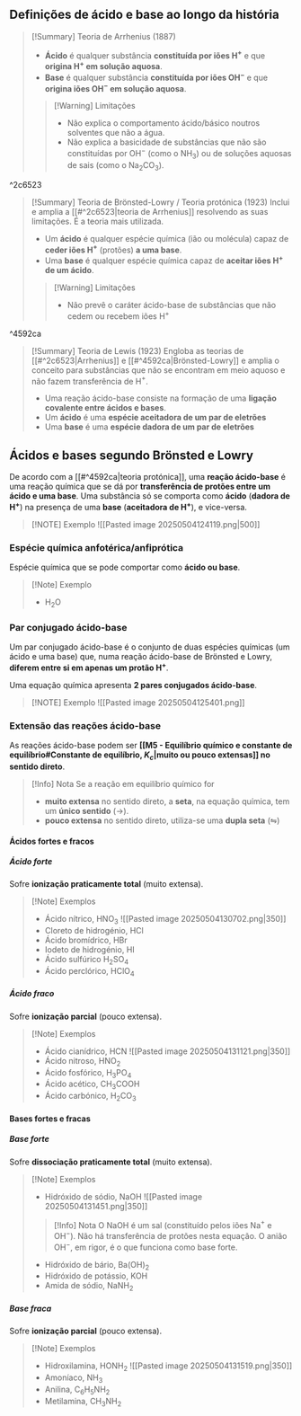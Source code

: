 ## Definições de ácido e base ao longo da história
>[!Summary] Teoria de Arrhenius (1887)
>- **Ácido** é qualquer substância **constituída por iões H$^+$** e que **origina H$^+$ em solução aquosa**.
>- **Base** é qualquer substância **constituída por iões OH$^-$** e que **origina iões OH$^-$ em solução aquosa**.
>
>>[!Warning] Limitações
>>- Não explica o comportamento ácido/básico noutros solventes que não a água.
>>- Não explica a basicidade de substâncias que não são constituídas por OH$^-$ (como o NH$_3$) ou de soluções aquosas de sais (como o Na$_2$CO$_3$).

^2c6523

>[!Summary] Teoria de Brönsted-Lowry / Teoria protónica (1923)
>Inclui e amplia a [[#^2c6523|teoria de Arrhenius]] resolvendo as suas limitações. É a teoria mais utilizada.
>- Um **ácido** é qualquer espécie química (ião ou molécula) capaz de **ceder iões H$^+$** (protões) **a uma base**.
>- Uma **base** é qualquer espécie química capaz de **aceitar iões H$^+$ de um ácido**.
>
>>[!Warning] Limitações
>>- Não prevê o caráter ácido-base de substâncias que não cedem ou recebem iões H$^+$

^4592ca

>[!Summary] Teoria de Lewis (1923)
>Engloba as teorias de [[#^2c6523|Arrhenius]] e [[#^4592ca|Brönsted-Lowry]] e amplia o conceito para substâncias que não se encontram em meio aquoso e não fazem transferência de H$^+$.
>
>- Uma reação ácido-base consiste na formação de uma **ligação covalente entre ácidos e bases**.
>- Um **ácido** é uma **espécie aceitadora de um par de eletrões**
>- Uma **base** é uma **espécie dadora de um par de eletrões**
## Ácidos e bases segundo Brönsted e Lowry
De acordo com a [[#^4592ca|teoria protónica]], uma **reação ácido-base** é uma reação química que se dá por **transferência de protões entre um ácido e uma base**. Uma substância só se comporta como **ácido** (**dadora de H$^+$**) na presença de uma **base** (**aceitadora de H$^+$**), e vice-versa.

> [!NOTE] Exemplo
> ![[Pasted image 20250504124119.png|500]]
### Espécie química anfotérica/anfiprótica
Espécie química que se pode comportar como **ácido ou base**.
>[!Note] Exemplo
>- H$_2$O
### Par conjugado ácido-base
Um par conjugado ácido-base é o conjunto de duas espécies químicas (um ácido e uma base) que, numa reação ácido-base de Brönsted e Lowry, **diferem entre si em apenas um protão H$^+$**.

Uma equação química apresenta **2 pares conjugados ácido-base**.

> [!NOTE] Exemplo
> ![[Pasted image 20250504125401.png]]
### Extensão das reações ácido-base
As reações ácido-base podem ser **[[M5 - Equilíbrio químico e constante de equilíbrio#Constante de equilíbrio, $K_c$|muito ou pouco extensas]] no sentido direto**.

>[!Info] Nota
>Se a reação em equilíbrio químico for
>- **muito extensa** no sentido direto, a **seta**, na equação química, tem um **único sentido** ($\longrightarrow$).
>- **pouco extensa** no sentido direto, utiliza-se uma **dupla seta** ($\leftrightharpoons$)

#### Ácidos fortes e fracos
##### Ácido forte
Sofre **ionização praticamente total** (muito extensa).
>[!Note] Exemplos
>- Ácido nítrico, HNO$_3$
>  ![[Pasted image 20250504130702.png|350]]
>- Cloreto de hidrogénio, HCl
>- Ácido bromídrico, HBr
>- Iodeto de hidrogénio, HI
>- Ácido sulfúrico H$_2$SO$_4$
>- Ácido perclórico, HClO$_4$
##### Ácido fraco
Sofre **ionização parcial** (pouco extensa).
>[!Note] Exemplos
>- Ácido cianídrico, HCN
>  ![[Pasted image 20250504131121.png|350]]
>- Ácido nitroso, HNO$_2$
>- Ácido fosfórico, H$_3$PO$_4$
>- Ácido acético, CH$_3$COOH
>- Ácido carbónico, H$_2$CO$_3$
#### Bases fortes e fracas
##### Base forte
Sofre **dissociação praticamente total** (muito extensa).
>[!Note] Exemplos
>- Hidróxido de sódio, NaOH
>  ![[Pasted image 20250504131451.png|350]]
>  >[!Info] Nota
>  >O NaOH é um sal (constituído pelos iões Na$^+$ e OH$^-$).
>  >Não há transferência de protões nesta equação.
>  >O anião OH$^-$, em rigor, é o que funciona como base forte.
>  
>- Hidróxido de bário, Ba(OH)$_2$
>- Hidróxido de potássio, KOH
>- Amida de sódio, NaNH$_2$
##### Base fraca
Sofre **ionização parcial** (pouco extensa).
>[!Note] Exemplos
>- Hidroxilamina, HONH$_2$
>  ![[Pasted image 20250504131519.png|350]]
>- Amoníaco, NH$_3$
>- Anilina, C$_6$H$_5$NH$_2$
>- Metilamina, CH$_3$NH$_2$
